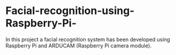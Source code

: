 # Facial-recognition-using-Raspberry-Pi-
In this project a facial recognition system has been developed using Raspberry Pi and ARDUCAM (Raspberry Pi camera module). 
